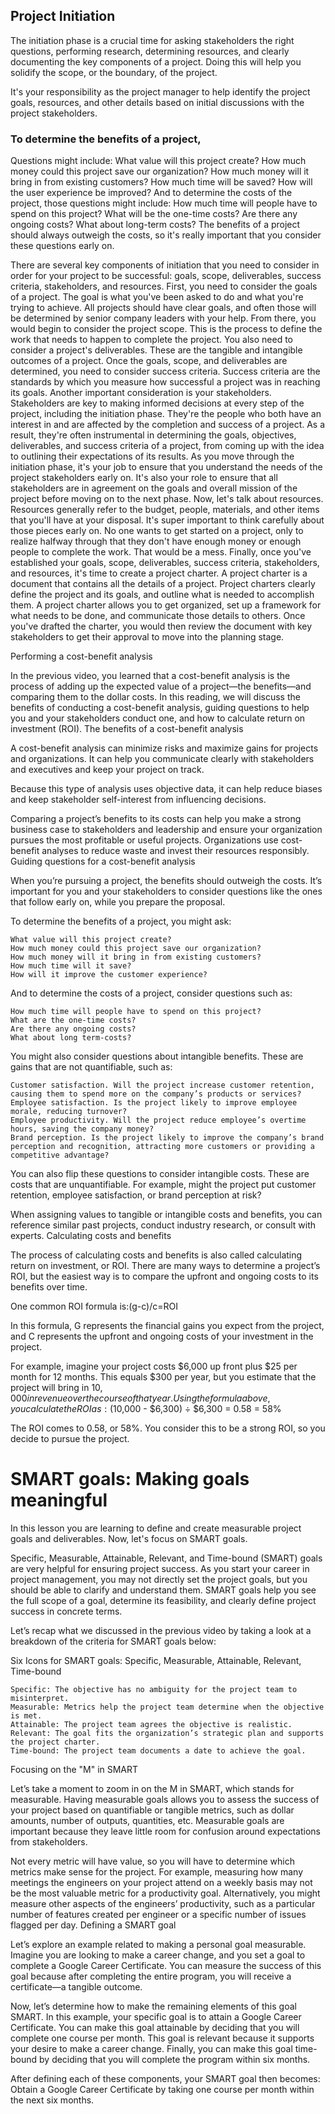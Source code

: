 ## Project Initiation

The initiation phase is a crucial time for asking stakeholders the right questions, performing research, determining resources, and clearly documenting the key components of a project. Doing this will help you solidify the scope, or the boundary, of the project.

It's your responsibility as the project manager to help identify the project goals, resources, and other details based on initial discussions with the project stakeholders.

### To determine the benefits of a project,

Questions might include: What value will this project create? How much money could this project save our organization? How much money will it bring in from existing customers? How much time will be saved? How will the user experience be improved? And to determine the costs of the project, those questions might include: How much time will people have to spend on this project? What will be the one-time costs? Are there any ongoing costs? What about long-term costs? The benefits of a project should always outweigh the costs, so it's really important that you consider these questions early on.


There are several key components of initiation that you
need to consider in order
for your project to be successful:
goals, scope, deliverables,
success criteria, stakeholders, and resources.
First, you need to consider the goals of a project.
The goal is what you've been asked to
do and what you're trying to achieve.
All projects should have clear goals,
and often those will be
determined by senior company leaders with your help.
From there, you would
begin to consider the project scope.
This is the process to define
the work that needs to happen to complete the project.
You also need to consider a project's deliverables.
These are the tangible and
intangible outcomes of a project.
Once the goals, scope,
and deliverables are determined,
you need to consider success criteria.
Success criteria are the standards by which you
measure how successful a project
was in reaching its goals.
Another important consideration is your stakeholders.
Stakeholders are key to making
informed decisions at every step of the project,
including the initiation phase.
They're the people who both have an interest in and
are affected by the completion and success of a project.
As a result, they're often instrumental in
determining the goals, objectives, deliverables,
and success criteria of a project, from coming up with
the idea to outlining their expectations of its results.
As you move through the initiation phase,
it's your job to ensure that you
understand the needs of
the project stakeholders early on.
It's also your role to ensure that
all stakeholders are in agreement on
the goals and overall mission of
the project before moving on to the next phase.
Now, let's talk about resources.
Resources generally refer to the budget,
people, materials,
and other items that you'll have at your disposal.
It's super important to think
carefully about those pieces early on.
No one wants to get started on a project,
only to realize halfway through that they don't have
enough money or enough people to complete the work.
That would be a mess.
Finally, once you've established
your goals, scope, deliverables,
success criteria, stakeholders, and resources,
it's time to create a project charter.
A project charter is a document that
contains all the details of a project.
Project charters clearly define
the project and its goals,
and outline what is needed to accomplish them.
A project charter allows you to get organized,
set up a framework for what needs to be done,
and communicate those details to others.
Once you've drafted the charter,
you would then review the document with
key stakeholders to get
their approval to move into
the planning stage. 


  
 Performing a cost-benefit analysis

In the previous video, you learned that a cost-benefit analysis is the process of adding up the expected value of a project—the benefits—and comparing them to the dollar costs. In this reading, we will discuss the benefits of conducting a cost-benefit analysis, guiding questions to help you and your stakeholders conduct one, and how to calculate return on investment (ROI).
The benefits of a cost-benefit analysis

A cost-benefit analysis can minimize risks and maximize gains for projects and organizations. It can help you communicate clearly with stakeholders and executives and keep your project on track.

Because this type of analysis uses objective data, it can help reduce biases and keep stakeholder self-interest from influencing decisions. 

Comparing a project’s benefits to its costs can help you make a strong business case to stakeholders and leadership and ensure your organization pursues the most profitable or useful projects. Organizations use cost-benefit analyses to reduce waste and invest their resources responsibly.
Guiding questions for a cost-benefit analysis

When you’re pursuing a project, the benefits should outweigh the costs. It’s important for you and your stakeholders to consider questions like the ones that follow early on, while you prepare the proposal.

To determine the benefits of a project, you might ask:

    What value will this project create? 
    How much money could this project save our organization? 
    How much money will it bring in from existing customers?
    How much time will it save? 
    How will it improve the customer experience?

And to determine the costs of a project, consider questions such as:

    How much time will people have to spend on this project?
    What are the one-time costs?
    Are there any ongoing costs?
    What about long term-costs? 

You might also consider questions about intangible benefits. These are gains that are not quantifiable, such as:

    Customer satisfaction. Will the project increase customer retention, causing them to spend more on the company’s products or services? 
    Employee satisfaction. Is the project likely to improve employee morale, reducing turnover? 
    Employee productivity. Will the project reduce employee’s overtime hours, saving the company money?
    Brand perception. Is the project likely to improve the company’s brand perception and recognition, attracting more customers or providing a competitive advantage?

You can also flip these questions to consider intangible costs. These are costs that are unquantifiable. For example, might the project put customer retention, employee satisfaction, or brand perception at risk?

When assigning values to tangible or intangible costs and benefits, you can reference similar past projects, conduct industry research, or consult with experts.
Calculating costs and benefits

The process of calculating costs and benefits is also called calculating return on investment, or ROI. There are many ways to determine a project’s ROI, but the easiest way is to compare the upfront and ongoing costs to its benefits over time.

One common ROI formula is:(g-c)/c=ROI

In this formula, G represents the financial gains you expect from the project, and C represents the upfront and ongoing costs of your investment in the project.

For example, imagine your project costs $6,000 up front plus $25 per month for 12 months. This equals $300 per year, but you estimate that the project will bring in $10,000 in revenue over the course of that year. Using the formula above, you calculate the ROI as: ($10,000 - $6,300) ÷ $6,300 = 0.58 = 58%

The ROI comes to 0.58, or 58%. You consider this to be a strong ROI, so you decide to pursue the project.

  
  
# SMART goals: Making goals meaningful

In this lesson you are learning to define and create measurable project goals and deliverables. Now, let's focus on SMART goals.

Specific, Measurable, Attainable, Relevant, and Time-bound (SMART) goals are very helpful for ensuring project success. As you start your career in project management, you may not directly set the project goals, but you should be able to clarify and understand them. SMART goals help you see the full scope of a goal, determine its feasibility, and clearly define project success in concrete terms. 

Let’s recap what we discussed in the previous video by taking a look at a breakdown of the criteria for SMART goals below: 

Six Icons for SMART goals: Specific, Measurable, Attainable, Relevant, Time-bound

    Specific: The objective has no ambiguity for the project team to misinterpret. 
    Measurable: Metrics help the project team determine when the objective is met.
    Attainable: The project team agrees the objective is realistic.
    Relevant: The goal fits the organization’s strategic plan and supports the project charter.
    Time-bound: The project team documents a date to achieve the goal.

Focusing on the "M" in SMART

Let’s take a moment to zoom in on the M in SMART, which stands for measurable. Having measurable goals allows you to assess the success of your project based on quantifiable or tangible metrics, such as dollar amounts, number of outputs, quantities, etc. Measurable goals are important because they leave little room for confusion around expectations from stakeholders. 

Not every metric will have value, so you will have to determine which metrics make sense for the project. For example, measuring how many meetings the engineers on your project attend on a weekly basis may not be the most valuable metric for a productivity goal. Alternatively, you might measure other aspects of the engineers’ productivity, such as a particular number of features created per engineer or a specific number of issues flagged per day.
Defining a SMART goal

Let’s explore an example related to making a personal goal measurable. Imagine you are looking to make a career change, and you set a goal to complete a Google Career Certificate. You can measure the success of this goal because after completing the entire program, you will receive a certificate—a tangible outcome.

Now, let’s determine how to make the remaining elements of this goal SMART. In this example, your specific goal is to attain a Google Career Certificate. You can make this goal attainable by deciding that you will complete one course per month. This goal is relevant because it supports your desire to make a career change. Finally, you can make this goal time-bound by deciding that you will complete the program within six months.

After defining each of these components, your SMART goal then becomes: Obtain a Google Career Certificate by taking one course per month within the next six months.

 
